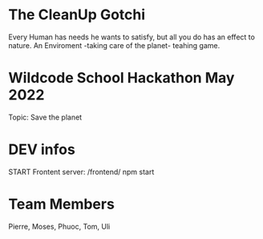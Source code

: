 # The CleanUp Gotchi

Every Human has needs he wants to satisfy, but all you do has an effect to nature.
An Enviroment -taking care of the planet- teahing game.


# Wildcode School Hackathon May 2022
Topic: Save the planet

# DEV infos
START Frontent server:
/frontend/ npm start

# Team Members

Pierre, Moses, Phuoc, Tom, Uli
